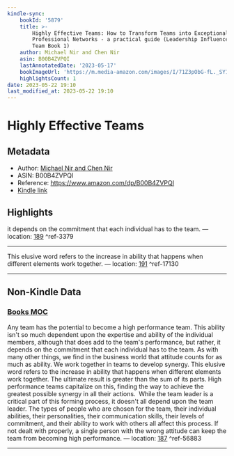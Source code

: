 ```yaml
---
kindle-sync:
    bookId: '5879'
    title: >-
        Highly Effective Teams: How to Transform Teams into Exceptionally Cohesive
        Professional Networks - a practical guide (Leadership Influence Project and
        Team Book 1)
    author: Michael Nir and Chen Nir
    asin: B00B4ZVPQI
    lastAnnotatedDate: '2023-05-17'
    bookImageUrl: 'https://m.media-amazon.com/images/I/71Z3pObG-fL._SY160.jpg'
    highlightsCount: 1
date: 2023-05-22 19:10
last_modified_at: 2023-05-22 19:10
---
```


# Highly Effective Teams

## Metadata

-   Author: [Michael Nir and Chen Nir](https://www.amazon.comundefined)
-   ASIN: B00B4ZVPQI
-   Reference: https://www.amazon.com/dp/B00B4ZVPQI
-   [Kindle link](kindle://book?action=open&asin=B00B4ZVPQI)

## Highlights

it depends on the commitment that each individual has to the team. — location: [189](kindle://book?action=open&asin=B00B4ZVPQI&location=189) ^ref-3379

---

This elusive word refers to the increase in ability that happens when different elements work together. — location: [191](kindle://book?action=open&asin=B00B4ZVPQI&location=191) ^ref-17130

---

## Non-Kindle Data

### [Books MOC](Books%20MOC.md)

Any team has the potential to become a high performance team. This ability isn't so much dependent upon the expertise and ability of the individual members, although that does add to the team's performance, but rather, it depends on the commitment that each individual has to the team. As with many other things, we find in the business world that attitude counts for as much as ability. We work together in teams to develop synergy. This elusive word refers to the increase in ability that happens when different elements work together. The ultimate result is greater than the sum of its parts. High performance teams capitalize on this, finding the way to achieve the greatest possible synergy in all their actions.  While the team leader is a critical part of this forming process, it doesn't all depend upon the team leader. The types of people who are chosen for the team, their individual abilities, their personalities, their communication skills, their levels of commitment, and their ability to work with others all affect this process. If not dealt with properly, a single person with the wrong attitude can keep the team from becoming high performance. — location: [187](kindle://book?action=open&asin=B00B4ZVPQI&location=187) ^ref-56883

---
